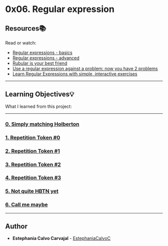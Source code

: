 # 0x06. Regular expression

## Resources:books:
Read or watch:
* [Regular expressions - basics](https://intranet.hbtn.io/rltoken/SJ2eQ7V2iQlCgLc-L96zWg)
* [Regular expressions - advanced](https://intranet.hbtn.io/rltoken/qyjWL-J1_qUaZGR690gH1Q)
* [Rubular is your best friend](https://intranet.hbtn.io/rltoken/WCjn8NgohbQ5NGXEObWZvQ)
* [Use a regular expression against a problem: now you have 2 problems](https://intranet.hbtn.io/rltoken/Zfvv_ydOCvJ_YaBB6eDqVw)
* [Learn Regular Expressions with simple, interactive exercises](https://intranet.hbtn.io/rltoken/Y-OVGcJ5cskdXWIBowiE_A)

---
## Learning Objectives:bulb:
What I learned from this project:

---

### [0. Simply matching Holberton](./0-simply_match_holberton.rb)


### [1. Repetition Token #0](./1-repetition_token_0.rb)


### [2. Repetition Token #1](./2-repetition_token_1.rb)


### [3. Repetition Token #2](./3-repetition_token_2.rb)


### [4. Repetition Token #3](./4-repetition_token_3.rb)


### [5. Not quite HBTN yet](./5-beginning_and_end.rb)


### [6. Call me maybe](./6-phone_number.rb)

<!--
### [7. OMG WHY ARE YOU SHOUTING?](./7-OMG_WHY_ARE_YOU_SHOUTING.rb)
-->
---

## Author
* **Estephania Calvo Carvajal** - [EstephaniaCalvoC](https://github.com/EstephaniaCalvoC)